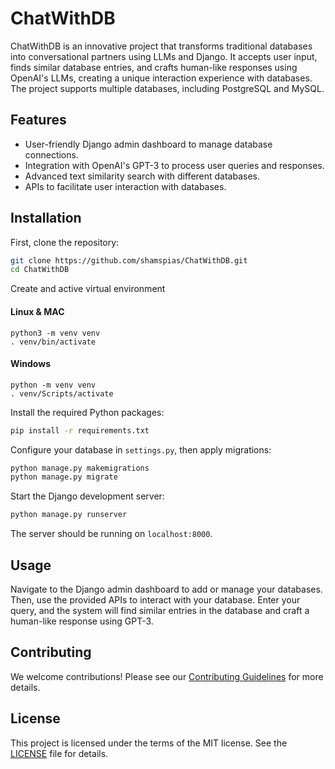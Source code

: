 # ChatWithDB

ChatWithDB is an innovative project that transforms traditional databases into conversational partners using LLMs and Django. It accepts user input, finds similar database entries, and crafts human-like responses using OpenAI's LLMs, creating a unique interaction experience with databases. The project supports multiple databases, including PostgreSQL and MySQL.

## Features

- User-friendly Django admin dashboard to manage database connections.
- Integration with OpenAI's GPT-3 to process user queries and responses.
- Advanced text similarity search with different databases.
- APIs to facilitate user interaction with databases.

## Installation

First, clone the repository:

```sh
git clone https://github.com/shamspias/ChatWithDB.git
cd ChatWithDB
```

Create and active virtual environment

#### Linux & MAC
```shell
python3 -m venv venv
. venv/bin/activate
```
#### Windows
```shell
python -m venv venv
. venv/Scripts/activate
```

Install the required Python packages:

```sh
pip install -r requirements.txt
```

Configure your database in `settings.py`, then apply migrations:

```sh
python manage.py makemigrations
python manage.py migrate
```

Start the Django development server:

```sh
python manage.py runserver
```

The server should be running on `localhost:8000`.

## Usage

Navigate to the Django admin dashboard to add or manage your databases. Then, use the provided APIs to interact with your database. Enter your query, and the system will find similar entries in the database and craft a human-like response using GPT-3.

## Contributing

We welcome contributions! Please see our [Contributing Guidelines](CONTRIBUTING.md) for more details.

## License

This project is licensed under the terms of the MIT license. See the [LICENSE](LICENSE.md) file for details.
```